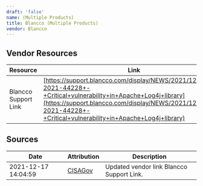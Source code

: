 ```yaml
---
draft: 'false'
name: (Multiple Products)
title: Blancco (Multiple Products)
vendor: Blancco
---
```


## Vendor Resources
| Resource | Link |
| --- | --- |
| Blancco Support Link | [https://support.blancco.com/display/NEWS/2021/12/12/CVE-2021-44228+-+Critical+vulnerability+in+Apache+Log4j+library](https://support.blancco.com/display/NEWS/2021/12/12/CVE-2021-44228+-+Critical+vulnerability+in+Apache+Log4j+library) |



## Sources
| Date | Attribution | Description |
| --- | --- | --- |
| 2021-12-17 14:04:59 | [CISAGov](https://raw.githubusercontent.com/cisagov/log4j-affected-db/develop/README.md) | Updated vendor link Blancco Support Link.  |
